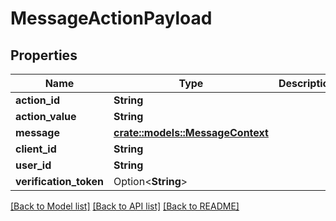 # MessageActionPayload

## Properties

Name | Type | Description | Notes
------------ | ------------- | ------------- | -------------
**action_id** | **String** |  | 
**action_value** | **String** |  | 
**message** | [**crate::models::MessageContext**](MessageContext.md) |  | 
**client_id** | **String** |  | 
**user_id** | **String** |  | 
**verification_token** | Option<**String**> |  | [optional]

[[Back to Model list]](../README.md#documentation-for-models) [[Back to API list]](../README.md#documentation-for-api-endpoints) [[Back to README]](../README.md)


